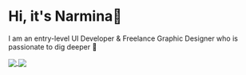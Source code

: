 # Hi, it's Narmina👋

I am an entry-level UI Developer & Freelance Graphic Designer who is passionate to dig deeper :eyes:

<a href="">
  <img align="center" src="https://github-readme-stats.vercel.app/api?username=nargayeva&show_icons=true&theme=tokyonight" />
</a>

<a href="">
  <img align="center" src="https://github-readme-stats.vercel.app/api/top-langs/?username=nargayeva&theme=tokyonight)](https://github.com/anuraghazra/github-readme-stats" />
</a>



<!--
**nargayeva/nargayeva** is a ✨ _special_ ✨ repository because its `README.md` (this file) appears on your GitHub profile.

Here are some ideas to get you started:

- 🔭 I’m currently working on ...
- 🌱 I’m currently learning ...
- 👯 I’m looking to collaborate on ...
- 🤔 I’m looking for help with ...
- 💬 Ask me about ...
- 📫 How to reach me: ...
- 😄 Pronouns: ...
- ⚡ Fun fact: ...
-->
